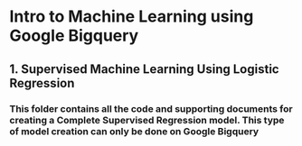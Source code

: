 # Intro to Machine Learning using Google Bigquery

## 1. Supervised Machine Learning Using Logistic Regression

### This folder contains all the code and supporting documents for creating a Complete Supervised Regression model. This type of model creation can only be done on Google Bigquery
